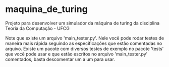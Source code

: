 # maquina_de_turing

Projeto para desenvolver um simulador da máquina de turing da disciplina Teoria da Computação - UFCG

Note que existe um arquivo 'main_tester.py'. Nele você pode rodar testes de maneira mais
rápida seguindo as especificações que estão comentadas no arquivo.
Existe um pacote com diversos testes de exemplo no pacote 'tests' que você pode usar e que estão escritos
no arquivo 'main_tester.py' comentados, basta descomentar um a um para usar.
